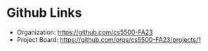 # Github Links

* Organization: https://github.com/cs5500-FA23
* Project Board: https://github.com/orgs/cs5500-FA23/projects/1